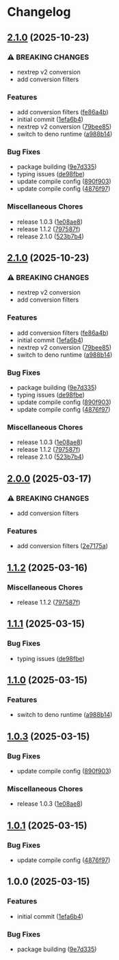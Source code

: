 # Changelog

## [2.1.0](https://github.com/jake-walker/workout-converter/compare/v2.1.0...v2.1.0) (2025-10-23)


### ⚠ BREAKING CHANGES

* nextrep v2 conversion
* add conversion filters

### Features

* add conversion filters ([fe86a4b](https://github.com/jake-walker/workout-converter/commit/fe86a4b0b9e20c3ce2598bd67889bd3735a8a28c))
* initial commit ([1efa6b4](https://github.com/jake-walker/workout-converter/commit/1efa6b4b1b4b11cbf1da38f20965d03e4a00abe7))
* nextrep v2 conversion ([79bee85](https://github.com/jake-walker/workout-converter/commit/79bee8585d1439281a21521cbd104503b286005d))
* switch to deno runtime ([a988b14](https://github.com/jake-walker/workout-converter/commit/a988b142afc3f85967b2a9b273e06096cede17ad))


### Bug Fixes

* package building ([9e7d335](https://github.com/jake-walker/workout-converter/commit/9e7d3352da71e6454a583bbab98b5bfc6b51b4eb))
* typing issues ([de98fbe](https://github.com/jake-walker/workout-converter/commit/de98fbe4d1a8dbc6efbcd9f42a530023161faec1))
* update compile config ([890f903](https://github.com/jake-walker/workout-converter/commit/890f903cdf823abe079880d581342beb1ee84e26))
* update compile config ([4876f97](https://github.com/jake-walker/workout-converter/commit/4876f97008c1c3a5691b1af74ce28beaa87f1ad3))


### Miscellaneous Chores

* release 1.0.3 ([1e08ae8](https://github.com/jake-walker/workout-converter/commit/1e08ae877f9a4fda4e91e8649dd0a26b8782824d))
* release 1.1.2 ([797587f](https://github.com/jake-walker/workout-converter/commit/797587f035ea39c3f10387482de434ded0885541))
* release 2.1.0 ([523b7b4](https://github.com/jake-walker/workout-converter/commit/523b7b4af7e0e1fa03d2d13e8dacb27398bcfac6))

## [2.1.0](https://github.com/jake-walker/workout-converter/compare/v2.0.0...v2.1.0) (2025-10-23)


### ⚠ BREAKING CHANGES

* nextrep v2 conversion
* add conversion filters

### Features

* add conversion filters ([fe86a4b](https://github.com/jake-walker/workout-converter/commit/fe86a4b0b9e20c3ce2598bd67889bd3735a8a28c))
* initial commit ([1efa6b4](https://github.com/jake-walker/workout-converter/commit/1efa6b4b1b4b11cbf1da38f20965d03e4a00abe7))
* nextrep v2 conversion ([79bee85](https://github.com/jake-walker/workout-converter/commit/79bee8585d1439281a21521cbd104503b286005d))
* switch to deno runtime ([a988b14](https://github.com/jake-walker/workout-converter/commit/a988b142afc3f85967b2a9b273e06096cede17ad))


### Bug Fixes

* package building ([9e7d335](https://github.com/jake-walker/workout-converter/commit/9e7d3352da71e6454a583bbab98b5bfc6b51b4eb))
* typing issues ([de98fbe](https://github.com/jake-walker/workout-converter/commit/de98fbe4d1a8dbc6efbcd9f42a530023161faec1))
* update compile config ([890f903](https://github.com/jake-walker/workout-converter/commit/890f903cdf823abe079880d581342beb1ee84e26))
* update compile config ([4876f97](https://github.com/jake-walker/workout-converter/commit/4876f97008c1c3a5691b1af74ce28beaa87f1ad3))


### Miscellaneous Chores

* release 1.0.3 ([1e08ae8](https://github.com/jake-walker/workout-converter/commit/1e08ae877f9a4fda4e91e8649dd0a26b8782824d))
* release 1.1.2 ([797587f](https://github.com/jake-walker/workout-converter/commit/797587f035ea39c3f10387482de434ded0885541))
* release 2.1.0 ([523b7b4](https://github.com/jake-walker/workout-converter/commit/523b7b4af7e0e1fa03d2d13e8dacb27398bcfac6))

## [2.0.0](https://github.com/jake-walker/workout-converter/compare/v1.1.2...v2.0.0) (2025-03-17)


### ⚠ BREAKING CHANGES

* add conversion filters

### Features

* add conversion filters ([2e7175a](https://github.com/jake-walker/workout-converter/commit/2e7175a16410e29295d2c8bc6b85232319c354c7))

## [1.1.2](https://github.com/jake-walker/workout-converter/compare/v1.1.1...v1.1.2) (2025-03-16)


### Miscellaneous Chores

* release 1.1.2 ([797587f](https://github.com/jake-walker/workout-converter/commit/797587f035ea39c3f10387482de434ded0885541))

## [1.1.1](https://github.com/jake-walker/workout-converter/compare/v1.1.0...v1.1.1) (2025-03-15)


### Bug Fixes

* typing issues ([de98fbe](https://github.com/jake-walker/workout-converter/commit/de98fbe4d1a8dbc6efbcd9f42a530023161faec1))

## [1.1.0](https://github.com/jake-walker/workout-converter/compare/v1.0.3...v1.1.0) (2025-03-15)


### Features

* switch to deno runtime ([a988b14](https://github.com/jake-walker/workout-converter/commit/a988b142afc3f85967b2a9b273e06096cede17ad))

## [1.0.3](https://github.com/jake-walker/workout-converter/compare/v1.0.1...v1.0.3) (2025-03-15)


### Bug Fixes

* update compile config ([890f903](https://github.com/jake-walker/workout-converter/commit/890f903cdf823abe079880d581342beb1ee84e26))


### Miscellaneous Chores

* release 1.0.3 ([1e08ae8](https://github.com/jake-walker/workout-converter/commit/1e08ae877f9a4fda4e91e8649dd0a26b8782824d))

## [1.0.1](https://github.com/jake-walker/workout-converter/compare/v1.0.0...v1.0.1) (2025-03-15)


### Bug Fixes

* update compile config ([4876f97](https://github.com/jake-walker/workout-converter/commit/4876f97008c1c3a5691b1af74ce28beaa87f1ad3))

## 1.0.0 (2025-03-15)


### Features

* initial commit ([1efa6b4](https://github.com/jake-walker/workout-converter/commit/1efa6b4b1b4b11cbf1da38f20965d03e4a00abe7))


### Bug Fixes

* package building ([9e7d335](https://github.com/jake-walker/workout-converter/commit/9e7d3352da71e6454a583bbab98b5bfc6b51b4eb))
